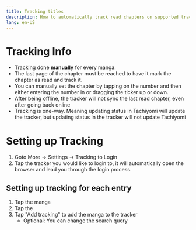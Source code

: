 ```yaml
---
title: Tracking titles
description: How to automatically track read chapters on supported trackers 
lang: en-US
---
```

# Tracking Info

- Tracking done **manually** for every manga.
- The last page of the chapter must be reached to have it mark the chapter as read and track it.
- You can manually set the chapter by tapping on the number and then either entering the number in or dragging the ticker up or down.
- After being offline, the tracker will not sync the last read chapter, even after going back online
- Tracking is one-way. Meaning updating status in Tachiyomi will update the tracker, but updating status in the tracker will not update Tachiyomi

# Setting up Tracking <MaterialIcon icon="sync" />

1. Goto More → Settings → Tracking to Login
2. Tap the tracker you would like to login to, it will automatically open the browser and lead you through the login process.

## Setting up tracking for each entry

1. Tap the manga
2. Tap the <MaterialIcon icon="sync" />
3. Tap "Add tracking" to add the manga to the tracker
    <ul>
        <li>Optional: You can change the search query</li>
    </ul>
